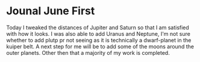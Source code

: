 Jounal June First
=====

Today I tweaked the distances of Jupiter and Saturn so that I am satisfied with how it looks. I
was also able to add Uranus and Neptune, I'm not sure whether to add plutp pr not seeing as it is 
technically a dwarf-planet in the kuiper belt. A next step for me will be to add some of the moons 
around the outer planets. Other then that a majority of my work is completed.

